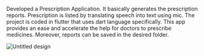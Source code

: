 Developed a Prescription Application. It basically generates the prescription reports. Prescription is listed by translating speech into text using mic. The project is coded in flutter that uses dart language specifically. This app provides an ease and accelerate the help for doctors to prescribe medicines. Moreover, reports can be saved in the desired folder.

![Untitled design](https://user-images.githubusercontent.com/117622798/207778581-414ed842-0d45-4ba7-816c-a292980ba229.gif)

